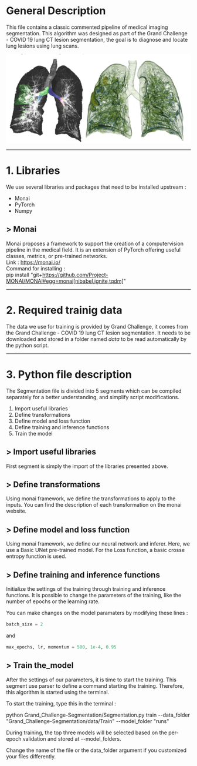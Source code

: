 # General Description  

This file contains a classic commented pipeline of medical imaging segmentation. This algorithm was designed as part of the Grand Challenge - COVID 19 lung CT lesion segmentation, the goal is to diagnose and locate lung lesions using lung scans.

![alt text](Images\Scan_Example.png "Scan Example")

---

# 1. Libraries  

We use several libraries and packages that need to be installed upstream :
- Monai
- PyTorch
- Numpy

## > Monai

Monai proposes a framework to support the creation of a computervision pipeline in the medical field. It is an extension of PyTorch offering useful classes, metrics, or pre-trained networks.  
Link : https://monai.io/  
Command for installing :  
pip install "git+https://github.com/Project-MONAI/MONAI#egg=monai[nibabel,ignite,tqdm]"

---

# 2. Required trainig data  

The data we use for training is provided by Grand Challenge, it comes from the Grand Challenge - COVID 19 lung CT lesion segmentation. It needs to be downloaded and stored in a folder named *data* to be read automatically by the python script.

---

# 3. Python file description  

The Segmentation file is divided into 5 segments which can be compiled separately for a better understanding, and simplify script modifications.

1. Import useful libraries
2. Define transformations
3. Define model and loss function
4. Define training and inference functions
5. Train the model



## > Import useful libraries  
First segment is simply the import of the libraries presented above.

## > Define transformations
Using monai framework, we define the transformations to apply to the inputs. You can find the description of each transformation on the monai website.

## > Define model and loss function
Using monai framework, we define our neural network and inferer. Here, we use a Basic UNet pre-trained model. For the Loss function, a basic crosse entropy function is used.

## > Define training and inference functions
Initialize the settings of the training through training and inference functions. It is possible to change the parameters of the training, like the number of epochs or the learning rate.

You can make changes on the model paramaters by modifying these lines :
```python
batch_size = 2
```
and
```python
max_epochs, lr, momentum = 500, 1e-4, 0.95
```
  
## > Train the_model
After the settings of our parameters, it is time to start the training. This segment use parser to define a command starting the training. Therefore, this algorithm is started using the terminal.  

To start the training, type this in the terminal :  
  
python Grand_Challenge-Segmentation/Segmentation.py train --data_folder "Grand_Challenge-Segmentation/data/Train" --model_folder "runs"  
  
During training, the top three models will be selected based on the per-epoch validation and stored at --model_folders.  
  
Change the name of the file or the data_folder argument if you customized your files differently.